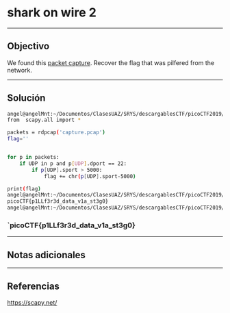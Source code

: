 # shark on wire 2


---
## Objectivo

We found this [packet capture](https://jupiter.challenges.picoctf.org/static/b506393b6f9d53b94011df000c534759/capture.pcap). Recover the flag that was pilfered from the network.

---
## Solución

``` sh
angel@angelMnt:~/Documentos/ClasesUAZ/SRYS/descargablesCTF/picoCTF2019/forensics$ cat shark_on_wir.py 
from  scapy.all import *

packets = rdpcap('capture.pcap')
flag=''


for p in packets:
	if UDP in p and p[UDP].dport == 22:
		if p[UDP].sport > 5000:
			flag += chr(p[UDP].sport-5000)

print(flag)
angel@angelMnt:~/Documentos/ClasesUAZ/SRYS/descargablesCTF/picoCTF2019/forensics$ python3 shark_on_wir.py
picoCTF{p1LLf3r3d_data_v1a_st3g0}
angel@angelMnt:~/Documentos/ClasesUAZ/SRYS/descargablesCTF/picoCTF2019/forensics$ 

```

### `picoCTF{p1LLf3r3d_data_v1a_st3g0}

---
## Notas adicionales


---
## Referencias
https://scapy.net/



	